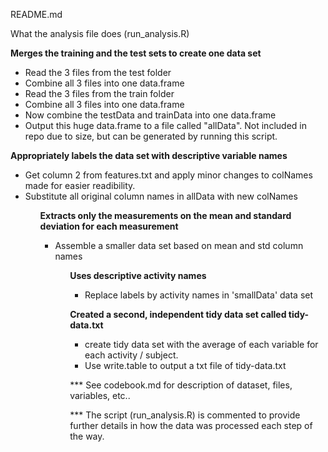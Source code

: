 README.md

What the analysis file does (run_analysis.R)

<B>Merges the training and the test sets to create one data set</B>
<ul>
<li>
Read the 3 files from the test folder
<li>
Combine all 3 files into one data.frame
<li>
Read the 3 files from the train folder
<li>
Combine all 3 files into one data.frame
<li>
Now combine the testData and trainData into one data.frame
<li>
Output this huge data.frame to a file called "allData". Not included in repo due
to size, but can be generated by running this script.
</ul>

<B>Appropriately labels the data set with descriptive variable names</B>
<ul>
<li>
Get column 2 from features.txt and apply minor changes to colNames made for easier readibility.
<li>
Substitute all original column names in allData with new colNames
<ul>

<B>Extracts only the measurements on the mean and standard deviation for each measurement</B>
<ul>
<li>
Assemble a smaller data set based on mean and std column names
<ul>

<B>Uses descriptive activity names</B>
<ul>
<li>
Replace labels by activity names in 'smallData' data set
</ul>

<B> Created a second, independent tidy data set called tidy-data.txt </B>
<ul>
<li>
create tidy data set with the average of each variable for each activity / subject.
<li>
Use write.table to output a txt file of tidy-data.txt
</ul>

*** See codebook.md for description of dataset, files, variables, etc..

*** The script (run_analysis.R) is commented to provide further details in how the data was processed each step of the way.
